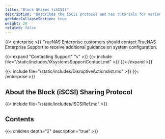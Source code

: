```yaml
---
title: "Block Shares (iSCSI)"
description: "Describes the iSCSI protocol and has tutorials for various configuration scenarios."
geekdocCollapseSection: true
weight: 20
related: false
---
```




{{< enterprise >}}
TrueNAS Enterprise customers should contact TrueNAS Enterprise Support to receive additional guidance on system configuration.

{{< expand "Contacting Support" "v" >}}
{{< include file="/static/includes/iXsystemsSupportContact.md" >}}
{{< /expand >}}

{{< include file="/static/includes/DisruptiveActionslist.md" >}}
{{< /enterprise >}}

## About the Block (iSCSI) Sharing Protocol

{{< include file="/static/includes/iSCSIRef.md" >}}

<div class="noprint">

## Contents

{{< children depth="2" description="true" >}}

</div>

